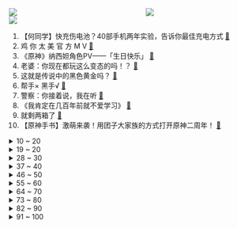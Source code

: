 <div >
	<a style="float:left;width:55%;" href = "https://github.com/anuraghazra/github-readme-stats">
	 <img src = "https://github-readme-stats.vercel.app/api?username=iuuuuuaena&theme=buefy&show_icons=true"/>
	</a>
	<a  style="float:right;width:45%" href = "https://github.com/anuraghazra/github-readme-stats">
	 <img  src="https://github-readme-stats.vercel.app/api/top-langs/?username=anuraghazra&layout=compact"/>
	</a>
	</div>

[![](https://img.shields.io/badge/jxd-@jxdgogogo.xyz-yellowgreen.svg)](https://www.jxdgogogo.xyz)<br>
1. 【何同学】快充伤电池？40部手机两年实验，告诉你最佳充电方式 [:link:](//www.bilibili.com/video/BV1X8411e7EJ) <br>
2. 鸡 你 太 美 官 方 M V [:link:](//www.bilibili.com/video/BV178411Y7QB) <br>
3. 《原神》纳西妲角色PV——「生日快乐」 [:link:](//www.bilibili.com/video/BV1AG4y1h7Ap) <br>
4. 老婆：你现在都玩这么变态的吗！？ [:link:](//www.bilibili.com/video/BV1ce411G7XR) <br>
5. 这就是传说中的黑色黄金吗？ [:link:](//www.bilibili.com/video/BV1nV4y1G7k7) <br>
6. 帮手× 黑手√ [:link:](//www.bilibili.com/video/BV1ZG411w7Wj) <br>
7. 警察：你接着说，我在听 [:link:](//www.bilibili.com/video/BV14K411U7fJ) <br>
8. 《我肯定在几百年前就不爱学习》 [:link:](//www.bilibili.com/video/BV1914y157ML) <br>
9. 就剩两箱了 [:link:](//www.bilibili.com/video/BV1Dg41187i7) <br>
10. 【原神手书】激萌来袭！用团子大家族的方式打开原神二周年！ [:link:](//www.bilibili.com/video/BV1684y1B7Nm) <br>
<details>
<summary>10 ~ 20</summary>

11. 看完10月新番，爽得我当场打开了剪辑软件！【泛式】 [:link:](//www.bilibili.com/video/BV1SD4y1b7oq) <br>
12. 2008,为什么让我们如此难忘? [:link:](//www.bilibili.com/video/BV1Gg411h7rj) <br>
13. 五杀挑战世界纪录：1分19秒！掌控命运的人只能是我自己！！ [:link:](//www.bilibili.com/video/BV1s14y1L74r) <br>
14. "绘制两年半"《小鸡子图》坤坤九年在会鸡山，请网友鉴赏~ [:link:](//www.bilibili.com/video/BV1Ve4y147D2) <br>
15. 【原神·尘歌壶】免费复制|第一批共计11套方案分享 [:link:](//www.bilibili.com/video/BV1iR4y1Q7iS) <br>
16. 当代大学生精神状态良好 [:link:](//www.bilibili.com/video/BV1oP411A7bh) <br>
17. 这新来的厨师也太会烧了吧！！！（流口水） [:link:](//www.bilibili.com/video/BV1Zd4y1k7vw) <br>
18. 教令院癫啊癫，原神3.2就在眼前！！ [:link:](//www.bilibili.com/video/BV1tg411z7AE) <br>
19. 《当代互联网现状》 [:link:](//www.bilibili.com/video/BV13e411G7a1) <br>
</details>
<details>
<summary>19 ~ 20</summary>

20. 谁把世界杯偷走了？【硬核狠人41】 [:link:](//www.bilibili.com/video/BV1HV4y1G7sC) <br>
21. 🐓鸡你太美，但是团体版🐓【J-wings】 [:link:](//www.bilibili.com/video/BV11e4y1e7CY) <br>
22. 电子监听、全国断网，棱镜门背后，中国如何从末路狂奔到世界之巅 [:link:](//www.bilibili.com/video/BV1i14y157YV) <br>
23. 《One Last Chicken》 [:link:](//www.bilibili.com/video/BV1je4y147J9) <br>
24. 【求求】对食文学：太监是没根的东西，受不住「情」 [:link:](//www.bilibili.com/video/BV1HR4y1Q7u6) <br>
25. 德国室友初尝中国白酒，这是喝完后他大脑产生的变化 [:link:](//www.bilibili.com/video/BV1AP411P787) <br>
26. 100斤vs200斤，究极自律一周，他们居然…【第二期】 [:link:](//www.bilibili.com/video/BV1jG411A7Vk) <br>
27. 【水果猎人】原神热门水果鉴定 [:link:](//www.bilibili.com/video/BV1Zm4y1w7PG) <br>
28. 《明日方舟》限定干员「缄默德克萨斯」前瞻PV [:link:](//www.bilibili.com/video/BV19P411A7jC) <br>
</details>
<details>
<summary>28 ~ 30</summary>

29. 东土大唐来的喵星人 [:link:](//www.bilibili.com/video/BV1a8411a71f) <br>
30. 简单，太简单了 [:link:](//www.bilibili.com/video/BV13D4y1k7DX) <br>
31. 俄罗斯媳妇那老板在中国山东的婚礼倒计时第5天 [:link:](//www.bilibili.com/video/BV1RK411D76p) <br>
32. 第一次看原神pv气成这样！！！ [:link:](//www.bilibili.com/video/BV1H8411a7jQ) <br>
33. 没来广东之前，根本没想到，还有这种鸡… [:link:](//www.bilibili.com/video/BV1te4y147qp) <br>
34. 《吐 槽 小 会》 [:link:](//www.bilibili.com/video/BV1iP411P7Fh) <br>
35. 好好做视频得了！没事别老猜观众心理！ [:link:](//www.bilibili.com/video/BV1814y1L78K) <br>
36. 【许嵩×怀旧天龙】 天龙八部端游怀旧服主题曲《曼陀山庄》 [:link:](//www.bilibili.com/video/BV1UG411L7SW) <br>
37. 顶级赶海！开1600米的深海盲盒，看最野的浮游生物！ [:link:](//www.bilibili.com/video/BV18P4y1S7Qg) <br>
</details>
<details>
<summary>37 ~ 40</summary>

38. 这是哪里的牌子？ [:link:](//www.bilibili.com/video/BV1re4y1e7R1) <br>
39. 一咬就爆浆的鸡胸肉 [:link:](//www.bilibili.com/video/BV1vG411A7wQ) <br>
40. 你绝对没吃过的铁板豆腐！ [:link:](//www.bilibili.com/video/BV1CK411U7Rc) <br>
41. 恐怖片气氛到位了，演员是谁并不重要了… [:link:](//www.bilibili.com/video/BV1i84y1i7cx) <br>
42. 假如相亲对象的好友是HR [:link:](//www.bilibili.com/video/BV1SW4y1E7Yb) <br>
43. 【其其】｜GIDLE Nxde｜8套换装竖屏翻跳｜你从第几套开始心动～ [:link:](//www.bilibili.com/video/BV1KD4y1b7Qk) <br>
44. 宿舍惊现眼镜蛇，还好有印度留学生，不然就被咬死了 [:link:](//www.bilibili.com/video/BV1mN4y1w7YG) <br>
45. 无了个大语 [:link:](//www.bilibili.com/video/BV1v8411a7gK) <br>
46. 刘慈欣还是留了一手是什么梗【梗指南】 [:link:](//www.bilibili.com/video/BV1Qe4y127Y3) <br>
</details>
<details>
<summary>46 ~ 50</summary>

47. 【全网最细，不细抽我】我算出了阿尼亚的家有多大？b站第一人 [:link:](//www.bilibili.com/video/BV14e4y127gP) <br>
48. 教您如何画一个简单的只鹦（只因）…… [:link:](//www.bilibili.com/video/BV1dP411A7A5) <br>
49. 【花小烙】为什么蹲久了腿会麻出像电视雪花一样的感觉？ [:link:](//www.bilibili.com/video/BV11V4y1G7PZ) <br>
50. 【丧病中配】如果2077的CV来配音《赛博朋克：边缘行者》（第四话） [:link:](//www.bilibili.com/video/BV1ZK411D7XT) <br>
51. 猖狂我认！驴？？？ [:link:](//www.bilibili.com/video/BV14m4y1F7UG) <br>
52. 小当家：这玩意你也能还原出来？！ [:link:](//www.bilibili.com/video/BV1ZG411w73Q) <br>
53. 现在开一家网吧真的赚钱吗？我开一家呆一周给你答案 [:link:](//www.bilibili.com/video/BV1aP411P7dV) <br>
54. 央美学长帮你挑衣服，不要拉倒（doge [:link:](//www.bilibili.com/video/BV1Ue4y1e7SF) <br>
55. 《  荧师傅 ，切 她 中 路 ！  》 [:link:](//www.bilibili.com/video/BV1Ze4y1e7kP) <br>
</details>
<details>
<summary>55 ~ 60</summary>

56. 芬兰家人为了羊蝎子火锅抢起来！过桥米线太过瘾，汤底喝到一滴不剩！太满足吃到扶墙出！ [:link:](//www.bilibili.com/video/BV1TV4y1V7gz) <br>
57. 高校一公猫吵不过母猫，慢动作逃跑被围观学生群嘲 [:link:](//www.bilibili.com/video/BV1ER4y1Q7WR) <br>
58. 【大合集】一口气看完《精绝古城》到《巫峡棺山》，《鬼吹灯》剧情详解 [:link:](//www.bilibili.com/video/BV1i14y157M1) <br>
59. 斥资3000+，买了6把网吧倒闭电竞椅，一拆同事先吐了... [:link:](//www.bilibili.com/video/BV1nG4y1h7KT) <br>
60. 全世界排名第一的披萨!一年卖1260万！到底有多好吃？ [:link:](//www.bilibili.com/video/BV14m4y1F7D3) <br>
61. 【传染病系列04】狂犬病，吞噬神经的不治之症 [:link:](//www.bilibili.com/video/BV1yP411P7DM) <br>
62. “饥饿始终慢我一步” [:link:](//www.bilibili.com/video/BV1nG4y1b7W3) <br>
63. 鸡你太美，但是机械版玩具！ [:link:](//www.bilibili.com/video/BV1vP4y1S7xX) <br>
64. 《诶我！好兄弟！》 [:link:](//www.bilibili.com/video/BV1iR4y1Q7rz) <br>
</details>
<details>
<summary>64 ~ 70</summary>

65. 富察·福康安：乾隆侄子，军事到底有多强？【乾隆往事】 [:link:](//www.bilibili.com/video/BV1w8411Y7RA) <br>
66. 我真的把河流地面搬回家了！希望我妈不要刷到我🫣 [:link:](//www.bilibili.com/video/BV1cP411P75e) <br>
67. 假冒网红、伪装邻居…新型拐卖女性的套路有多隐蔽？你可能一个都无法识破… [:link:](//www.bilibili.com/video/BV1nW4y1E7Pq) <br>
68. 木兰：替父从军的事就交给我弟弟了 [:link:](//www.bilibili.com/video/BV1uG411A7N5) <br>
69. 海月：敢不敢在中路单挑？？ [:link:](//www.bilibili.com/video/BV1Xd4y1y7Tq) <br>
70. 如果不能为兄弟报仇，朕纵然有这万里江山！又有什么意思 [:link:](//www.bilibili.com/video/BV1y14y157t6) <br>
71. 4层羊围脖5斤肉！360°环绕式吃羊你见过吗？【怎么这么值ep54-额尔敦】 [:link:](//www.bilibili.com/video/BV1ed4y1k7jE) <br>
72. 中国给剑起名字有多绝？ [:link:](//www.bilibili.com/video/BV1CG411L7fZ) <br>
73. 花费一个月时间，帅小伙终于做出心仪的轻乳酪蛋糕了！ [:link:](//www.bilibili.com/video/BV1z84y1B7JF) <br>
</details>
<details>
<summary>73 ~ 80</summary>

74. 【散人】国产悬疑恐怖《筒楼异事》 居民楼内的离奇事件（完结共3P） [:link:](//www.bilibili.com/video/BV1YR4y1Q77R) <br>
75. “凝光大人，你看他的眼神…可说不上清白” [:link:](//www.bilibili.com/video/BV1Vv4y1D7me) <br>
76. 分享一个练腹肌的小技巧，大家试试有用告诉我下哈哈 [:link:](//www.bilibili.com/video/BV1Fe4y1v7vw) <br>
77. 金鱼友情出镜，平衡术，水流加成 [:link:](//www.bilibili.com/video/BV1dm4y1w7Fo) <br>
78. 南昌.山河一朵 厨子探店¥1？76 [:link:](//www.bilibili.com/video/BV1Ym4y1F76y) <br>
79. 大哥哥，你不会喜欢雌小鬼吧？ [:link:](//www.bilibili.com/video/BV1ot4y1T7GD) <br>
80. 【徐涛】不再犹豫！每年约定好的歌来啦！ [:link:](//www.bilibili.com/video/BV1ve4y177o9) <br>
81. 刘宪华这清唱的太不真实了！开口就像假的！自带混音 [:link:](//www.bilibili.com/video/BV1zg411z7ed) <br>
82. 可能有点突然！我们去美国了... [:link:](//www.bilibili.com/video/BV1nP411P7Xy) <br>
</details>
<details>
<summary>82 ~ 90</summary>

83. 火舞绯月行，这就是妖气的碰撞！ [:link:](//www.bilibili.com/video/BV1Lg411h7YA) <br>
84. 人生就是要多尝试，才知道自己不行！ [:link:](//www.bilibili.com/video/BV1Qt4y1T7n7) <br>
85. 把一桶西红柿扔起来，在空中自动装车让空桶落地，这该如何做到？ [:link:](//www.bilibili.com/video/BV1p14y157KB) <br>
86. 【时代少年团】《共生长——Common growth 》2023台历拍摄花絮 [:link:](//www.bilibili.com/video/BV1rm4y1F7dM) <br>
87. up主千里追到粉丝家，整蛊粉丝，竟被反杀… [:link:](//www.bilibili.com/video/BV1jD4y1b74N) <br>
88. 狲 思 邈 分 狲 [:link:](//www.bilibili.com/video/BV1sW4y1E7aD) <br>
89. 关于我朋友被隔离了，我去帮她喂了几次猫这件事 [:link:](//www.bilibili.com/video/BV12t4y1u7oz) <br>
90. "地铁跑酷,但是..." [:link:](//www.bilibili.com/video/BV12W4y1E7jy) <br>
91. 19岁小伙子死亡为所有人敲响警钟！ [:link:](//www.bilibili.com/video/BV1XW4y1E7a6) <br>
</details>
<details>
<summary>91 ~ 100</summary>

92. 利用物理bug来缩短通勤时间 | 生活小窍门 [:link:](//www.bilibili.com/video/BV1gD4y1k7Zp) <br>
93. 学姐也会恋爱告急？！！ [:link:](//www.bilibili.com/video/BV1kd4y1k7g3) <br>
94. 上号，有妹妹 [:link:](//www.bilibili.com/video/BV1ce4y1E7TE) <br>
95. 余 华 [:link:](//www.bilibili.com/video/BV1184y1B7Qr) <br>
96. 最怕陌生人不经意的关心。00后主播直播时忍不住爆哭，网友：成年人的崩溃就在一瞬间。 [:link:](//www.bilibili.com/video/BV1G8411Y7nw) <br>
97. 爷青回！挑战5K元通关弹弹堂！#1 [:link:](//www.bilibili.com/video/BV11R4y1Q7XC) <br>
98. 男人没到40岁，不要穿的像个老爷们一样！！ [:link:](//www.bilibili.com/video/BV1WD4y1b7U4) <br>
99. 这种情况，一定要少说话 [:link:](//www.bilibili.com/video/BV1e8411a7GT) <br>
100. 【nico】宫本浩次撞飞米津玄師日本观众的反应 [:link:](//www.bilibili.com/video/BV1Qt4y1u7Hx) <br>
</details>
